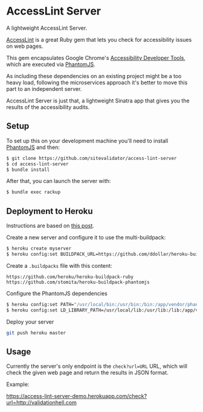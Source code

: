 # AccessLint Server

A lightweight AccessLint Server.

[AccessLint](https://github.com/accesslint/access_lint) is a great Ruby gem that
lets you check for accessibility issues on web pages.

This gem encapsulates Google Chrome's [Accessibility Developer Tools](https://github.com/GoogleChrome/accessibility-developer-tools), which are
executed via [PhantomJS](http://phantomjs.org/).

As including these dependencies on an existing project might be a too heavy load,
following the microservices approach it's better to move this part to an independent
server.

AccessLint Server is just that, a lightweight Sinatra app that gives you the results
of the accessibility audits.

## Setup

To set up this on your development machine you'll need to install [PhantomJS](http://phantomjs.org/download.html) and then:

```bash
$ git clone https://github.com/sitevalidator/access-lint-server
$ cd access-lint-server
$ bundle install
```

After that, you can launch the server with:

```bash
$ bundle exec rackup
```

## Deployment to Heroku

Instructions are based on [this post](https://gist.github.com/edelpero/9257311).

Create a new server and configure it to use the multi-buildpack:

```bash
$ heroku create myserver
$ heroku config:set BUILDPACK_URL=https://github.com/ddollar/heroku-buildpack-multi.git
```

Create a `.buildpacks` file with this content:

```
https://github.com/heroku/heroku-buildpack-ruby
https://github.com/stomita/heroku-buildpack-phantomjs
```

Configure the PhantomJS dependencies

```bash
$ heroku config:set PATH="/usr/local/bin:/usr/bin:/bin:/app/vendor/phantomjs/bin"
$ heroku config:set LD_LIBRARY_PATH=/usr/local/lib:/usr/lib:/lib:/app/vendor/phantomjs/lib
```

Deploy your server

```bash
git push heroku master
```

## Usage

Currently the server's only endpoint is the `check?url=URL` URL, which will check the given
web page and return the results in JSON format.

Example:

https://access-lint-server-demo.herokuapp.com/check?url=http://validationhell.com
